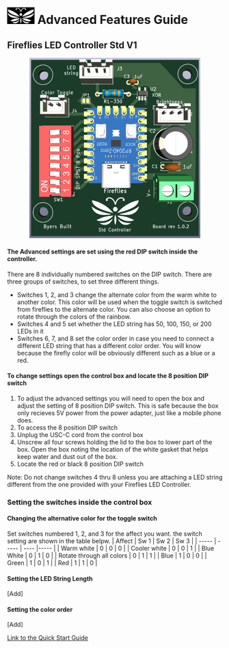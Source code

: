 # <img src="../assets/Firefly_basic_logo.png" width="64">  Advanced Features Guide
## Fireflies LED Controller Std V1
<p align="center">
<img src="../assets/Fireflies_std_v1_0_2.png" width="400">
</p>

#### The Advanced settings are set using the red DIP switch inside the controller.
There are 8 individually numbered switches on the DIP switch.  There are three groups of switches, to set three different things.
  * Switches 1, 2, and 3 change the alternate color from the warm white to another color.  This color will be used when the toggle switch is switched from fireflies to the alternate color.  You can also choose an option to rotate through the colors of the rainbow.
  * Switches 4 and 5 set whether the LED string has 50, 100, 150, or 200 LEDs in it
  * Switches 6, 7, and 8 set the color order in case you need to connect a different LED string that has a different color order.  You will know because the firefly color will be obviously different such as a blue or a red.

#### To change settings open the control box and locate the 8 position DIP switch
1. To adjust the advanced settings you will need to open the box and adjust the setting of 8 position DIP switch. This is safe because the box only recieves 5V power from the power adapter, just like a mobile phone does.
2. To access the 8 position DIP switch
  1. Unplug the USC-C cord from the control box
  2. Unscrew all four screws holding the lid to the box to lower part of the box.  Open the box noting the location of the white gasket that helps keep water and dust out of the box.
  3. Locate the red or black 8 position DIP switch

Note: Do not change switches 4 thru 8 unless you are attaching a LED string different from the one provided with your Fireflies LED Controller.
 
### Setting the switches inside the control box
#### Changing the alternative color for the toggle switch
Set switches numbered 1, 2, and 3 for the affect you want.  the switch setting are shown in the table belpw.
| Affect | Sw 1  |  Sw 2 | Sw 3 |
| ----- | ----- | ---- |----- |
| Warm white | 0 | 0 | 0 |
| Cooler white | 0 | 0 | 1 |
| Blue White | 0 | 1 | 0 |
| Rotate through all colors | 0 | 1 | 1 |
| Blue | 1 | 0 | 0 |
| Green | 1 | 0 | 1 |
| Red | 1 | 1 | 0 |

#### Setting the LED String Length
[Add]
#### Setting the color order
[Add]

[Link to the Quick Start Guide](./Fireflies_controller_std_v1.md)
